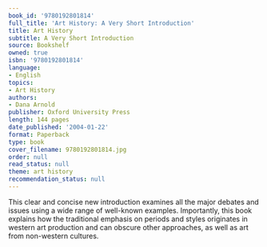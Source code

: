 ```yaml
---
book_id: '9780192801814'
full_title: 'Art History: A Very Short Introduction'
title: Art History
subtitle: A Very Short Introduction
source: Bookshelf
owned: true
isbn: '9780192801814'
language:
- English
topics:
- Art History
authors:
- Dana Arnold
publisher: Oxford University Press
length: 144 pages
date_published: '2004-01-22'
format: Paperback
type: book
cover_filename: 9780192801814.jpg
order: null
read_status: null
theme: art history
recommendation_status: null
---
```

This clear and concise new introduction examines all the major debates and issues using a wide range of well-known examples. Importantly, this book explains how the traditional emphasis on periods and styles originates in western art production and can obscure other approaches, as well as art from non-western cultures.
